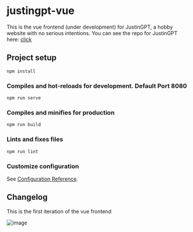 # justingpt-vue

This is the vue frontend (under development) for JustinGPT, a hobby website with no serious intentions.  You can see the repo for JustinGPT here: <a target="_blank" href="https://github.com/JustinLawrenceMS/justingpt">click</a>

## Project setup
```
npm install
```

### Compiles and hot-reloads for development.  Default Port 8080
```
npm run serve
```

### Compiles and minifies for production
```
npm run build
```

### Lints and fixes files
```
npm run lint
```

### Customize configuration
See [Configuration Reference](https://cli.vuejs.org/config/).

## Changelog

This is the first iteration of the vue frontend

![image](https://github.com/JustinLawrenceMS/justingpt-vue/assets/43936909/b9164250-c1b1-4445-bbfd-7fffc77e441f)
